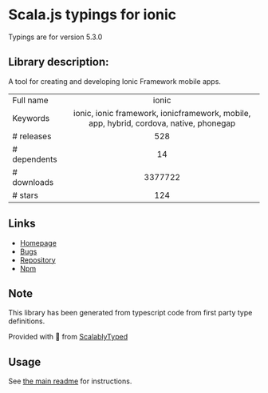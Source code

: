 
# Scala.js typings for ionic

Typings are for version 5.3.0

## Library description:
A tool for creating and developing Ionic Framework mobile apps.

|                    |                 |
| ------------------ | :-------------: |
| Full name          | ionic |
| Keywords           | ionic, ionic framework, ionicframework, mobile, app, hybrid, cordova, native, phonegap |
| # releases         | 528 |
| # dependents       | 14 |
| # downloads        | 3377722 |
| # stars            | 124 |

## Links
- [Homepage](https://ionicframework.com)
- [Bugs](https://github.com/ionic-team/ionic-cli/issues)
- [Repository](https://github.com/ionic-team/ionic-cli)
- [Npm](https://www.npmjs.com/package/ionic)
    


## Note
This library has been generated from typescript code from first party type definitions.

Provided with :purple_heart: from [ScalablyTyped](https://github.com/oyvindberg/ScalablyTyped)

## Usage
See [the main readme](../../readme.md) for instructions.


